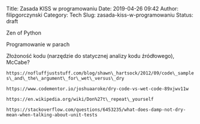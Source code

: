 Title: Zasada KISS w programowaniu
Date: 2019-04-26 09:42
Author: filipgorczynski
Category: Tech
Slug: zasada-kiss-w-programowaniu
Status: draft

Zen of Python

Programowanie w parach

Złożoność kodu (narzędzie do statycznej analizy kodu źródłowego), McCabe?

`https://nofluffjuststuff.com/blog/shawn\_hartsock/2012/09/code\_samples\_and\_the\_argument\_for\_wet\_versus\_dry`

`https://www.codementor.io/joshuaaroke/dry-code-vs-wet-code-89xjwv11w`

`https://en.wikipedia.org/wiki/Don%27t\_repeat\_yourself`

`https://stackoverflow.com/questions/6453235/what-does-damp-not-dry-mean-when-talking-about-unit-tests`

 
